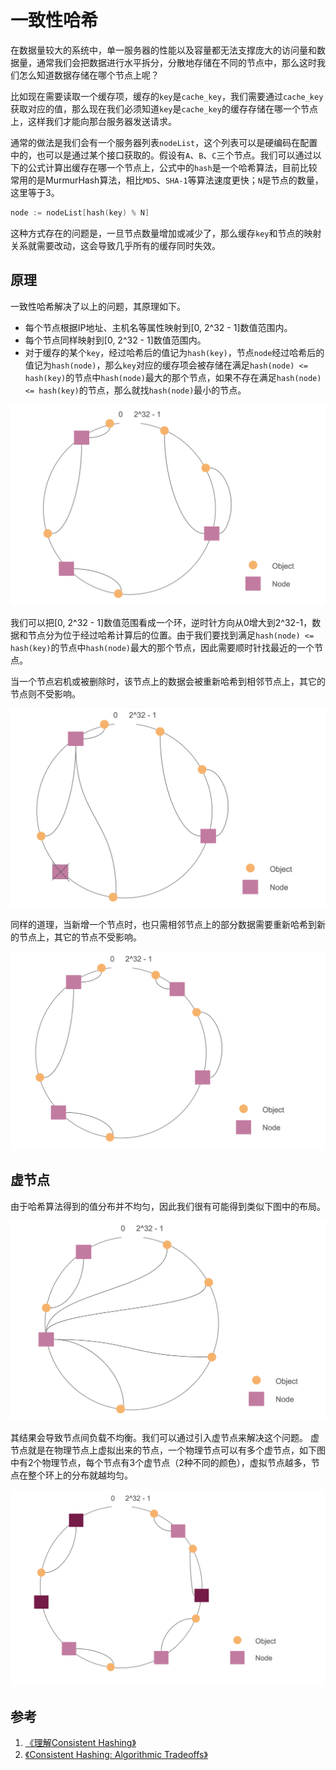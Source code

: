 # 一致性哈希

在数据量较大的系统中，单一服务器的性能以及容量都无法支撑庞大的访问量和数据量，通常我们会把数据进行水平拆分，分散地存储在不同的节点中，那么这时我们怎么知道数据存储在哪个节点上呢？

比如现在需要读取一个缓存项，缓存的`key`是`cache_key`，我们需要通过`cache_key`获取对应的值，那么现在我们必须知道`key`是`cache_key`的缓存存储在哪一个节点上，这样我们才能向那台服务器发送请求。

通常的做法是我们会有一个服务器列表`nodeList`，这个列表可以是硬编码在配置中的，也可以是通过某个接口获取的。假设有`A`、`B`、`C`三个节点。我们可以通过以下的公式计算出缓存在哪一个节点上，公式中的`hash`是一个哈希算法，目前比较常用的是MurmurHash算法，相比`MD5`、`SHA-1`等算法速度更快；`N`是节点的数量，这里等于3。

```go
node := nodeList[hash(key) % N]
```

这种方式存在的问题是，一旦节点数量增加或减少了，那么缓存`key`和节点的映射关系就需要改动，这会导致几乎所有的缓存同时失效。

## 原理

一致性哈希解决了以上的问题，其原理如下。

- 每个节点根据IP地址、主机名等属性映射到[0, 2^32 - 1]数值范围内。
- 每个节点同样映射到[0, 2^32 - 1]数值范围内。
- 对于缓存的某个`key`，经过哈希后的值记为`hash(key)`，节点`node`经过哈希后的值记为`hash(node)`，那么`key`对应的缓存项会被存储在满足`hash(node) <= hash(key)`的节点中`hash(node)`最大的那个节点，如果不存在满足`hash(node) <= hash(key)`的节点，那么就找`hash(node)`最小的节点。

![](resources/consistent-hashing-1.png)

我们可以把[0, 2^32 - 1]数值范围看成一个环，逆时针方向从0增大到2^32-1，数据和节点分为位于经过哈希计算后的位置。由于我们要找到满足`hash(node) <= hash(key)`的节点中`hash(node)`最大的那个节点，因此需要顺时针找最近的一个节点。

当一个节点宕机或被删除时，该节点上的数据会被重新哈希到相邻节点上，其它的节点则不受影响。

![](resources/consistent-hashing-2.png)

同样的道理，当新增一个节点时，也只需相邻节点上的部分数据需要重新哈希到新的节点上，其它的节点不受影响。

![](resources/consistent-hashing-3.png)

## 虚节点

由于哈希算法得到的值分布并不均匀，因此我们很有可能得到类似下图中的布局。

![](resources/consistent-hashing-4.png)

其结果会导致节点间负载不均衡。我们可以通过引入虚节点来解决这个问题。
虚节点就是在物理节点上虚拟出来的节点，一个物理节点可以有多个虚节点，如下图中有2个物理节点，每个节点有3个虚节点（2种不同的颜色），虚拟节点越多，节点在整个环上的分布就越均匀。

![](resources/consistent-hashing-5.png)

## 参考

1. [《理解Consistent Hashing》](http://wsfdl.com/algorithm/2017/01/28/%E7%90%86%E8%A7%A3%E4%B8%80%E8%87%B4%E6%80%A7%E5%93%88%E5%B8%8C.html)
2. [《Consistent Hashing: Algorithmic Tradeoffs》](https://medium.com/@dgryski/consistent-hashing-algorithmic-tradeoffs-ef6b8e2fcae8)
